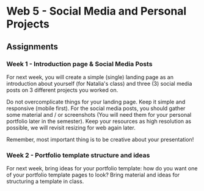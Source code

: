 # Web 5 - Social Media and Personal Projects

## Assignments
### Week 1 - Introduction page & Social Media Posts
For next week, you will create a simple (single) landing page as an introduction about yourself (for Natalia's class) and three (3) social media posts on 3 different projects you worked on.

Do not overcomplicate things for your landing page. Keep it simple and responsive (mobile first). For the social media posts, you should gather some material and / or screenshots (You will need them for your personal portfolio later in the semester). Keep your resources as high resolution as possible, we will revisit resizing for web again later.

Remember, most important thing is to be creative about your presentation!

### Week 2 - Portfolio template structure and ideas
For next week, bring ideas for your portfolio template: how do you want one of your portfolio template pages to look? Bring material and ideas for structuring a template in class.
